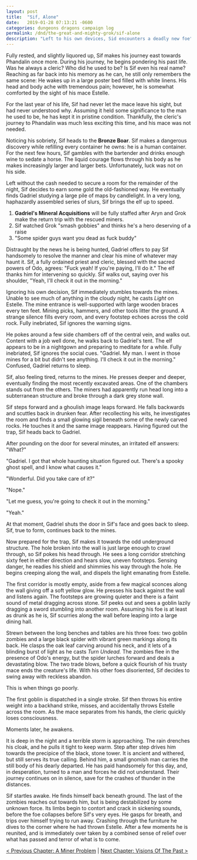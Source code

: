```yaml
---
layout: post
title:  "Sif, Alone"
date:   2019-01-28 07:13:21 -0600
categories: dungeons dragons campaign log
permalink: /dnd/the-great-and-mighty-grok/sif-alone
description: "Left to his own devices, Sid encounters a deadly new foe"
---
```


Fully rested, and slightly liquored up, Sif makes his journey east towards Phandalin once more.
During his journey, he begins pondering his past life.
Was he always a cleric?
Who did he used to be?
Is Sif even his real name?
Reaching as far back into his memory as he can, he still only remembers the same scene:
He wakes up in a large poster bed filled with white linens.
His head and body ache with tremendous pain; however, he is somewhat comforted by the sight of his mace Estelle.

For the last year of his life, Sif had never let the mace leave his sight, but had never understood why.
Assuming it held some significance to the man he used to be, he has kept it in pristine condition.
Thankfully, the cleric's journey to Phandalin was much less exciting this time, and his mace was not needed.

Noticing his sobriety, Sif heads to the **Bronze Boar**.
Sif makes a dangerous discovery while refilling every container he owns: he is a human container.
For the next few hours, Sif gambles with the bartender and drinks enough wine to sedate a horse.
The liquid courage flows through his body as he makes increasingly larger and larger bets.
Unfortunately, luck was not on his side.

Left without the cash needed to secure a room for the remainder of the night, Sif decides to earn some gold the old-fashioned way.
He eventually finds Gadriel studying a large pile of maps by candlelight.
In a very long, haphazardly assembled series of slurs, Sif brings the elf up to speed.

1. **Gadriel's Mineral Acquisitions** will be fully staffed after Aryn and Grok make the return trip with the rescued miners.
2. Sif watched Grok "smash gobbies" and thinks he's a hero deserving of a raise
3. "Some spider guys want you dead as fuck buddy"

Distraught by the news he is being hunted, Gadriel offers to pay Sif handsomely to resolve the manner and clear his mine of whatever may haunt it.
Sif, a fully ordained priest and cleric, blessed with the sacred powers of Odo, agrees:
"Fuck yeah!
If you're paying, I'll do it."
The elf thanks him for intervening so quickly.
Sif walks out, saying over his shoulder, "Yeah, I'll check it out in the morning."

Ignoring his own decision, Sif immediately stumbles towards the mines.
Unable to see much of anything in the cloudy night, he casts _Light_ on Estelle.
The mine entrance is well-supported with large wooden braces every ten feet.
Mining picks, hammers, and other tools litter the ground.
A strange silence fills every room, and every footstep echoes across the cold rock.
Fully inebriated, Sif ignores the warning signs.

He pokes around a few side chambers off of the central vein, and walks out.
Content with a job well done, he walks back to Gadriel's tent.
The elf appears to be in a nightgown and preparing to meditate for a while.
Fully inebriated, Sif ignores the social cues.
"Gadriel.
My man.
I went in those mines for a bit but didn't see anything.
I'll check it out in the morning."
Confused, Gadriel returns to sleep.

Sif, also feeling tired, returns to the mines.
He presses deeper and deeper, eventually finding the most recently excavated areas.
One of the chambers stands out from the others.
The miners had apparently run head long into a subterranean structure and broke through a dark grey stone wall.

Sif steps forward and a ghoulish image leaps forward.
He falls backwards and scuttles back in drunken fear.
After recollecting his wits, he investigates the room and finds a small glowing sigil beneath some of the newly carved rocks.
He touches it and the same image reappears.
Having figured out the trap, Sif heads back to Gadriel.

After pounding on the door for several minutes, an irritated elf answers: "What?"

"Gadriel.
I got that whole haunting situation figured out.
There's a spooky ghost spell, and I know what causes it."

"Wonderful.
Did you take care of it?"

"Nope."

"Let me guess, you're going to check it out in the morning."

"Yeah."

At that moment, Gadriel shuts the door in Sif's face and goes back to sleep.
Sif, true to form, continues back to the mines.

Now prepared for the trap, Sif makes it towards the odd underground structure.
The hole broken into the wall is just large enough to crawl through, so Sif pokes his head through.
He sees a long corridor stretching sixty feet in either direction and hears slow, uneven footsteps.
Sensing danger, he readies his shield and shimmies his way through the hole.
He begins creeping along the wall, and dispels the light emanating from Estelle.

The first corridor is mostly empty, aside from a few magical sconces along the wall giving off a soft yellow glow.
He presses his back against the wall and listens again.
The footsteps are growing quieter and there is a faint sound of metal dragging across stone.
Sif peeks out and sees a goblin lazily dragging a sword stumbling into another room.
Assuming his foe is at least as drunk as he is, Sif scurries along the wall before leaping into a large dining hall.

Strewn between the long benches and tables are his three foes: two goblin zombies and a large black spider with vibrant green markings along its back.
He clasps the oak leaf carving around his neck, and it lets of a blinding burst of light as he casts _Turn Undead._
The zombies flee in the presence of Odo's energy, but the spider lurches forward and deals a devastating blow.
The two trade blows, before a quick flourish of his trusty mace ends the creature's life.
With his other foes disoriented, Sif decides to swing away with reckless abandon.

This is when things go poorly.

The first goblin is dispatched in a single stroke.
Sif then throws his entire weight into a backhand strike, misses, and accidentally throws Estelle across the room.
As the mace separates from his hands, the cleric quickly loses consciousness.

Moments later, he awakens.

It is deep in the night and a terrible storm is approaching.
The rain drenches his cloak, and he pulls it tight to keep warm.
Step after step drives him towards the precipice of the black, stone tower.
It is ancient and withered, but still serves its true calling.
Behind him, a small gnomish man carries the still body of his dearly departed.
He has paid handsomely for this day, and, in desperation, turned to a man and forces he did not understand.
Their journey continues on in silence, save for the crashes of thunder in the distances.

Sif startles awake.
He finds himself back beneath ground.
The last of the zombies reaches out towards him, but is being destabilized by some unknown force.
Its limbs begin to contort and crack in sickening sounds, before the foe collapses before Sif's very eyes.
He gasps for breath, and trips over himself trying to run away.
Crashing through the furniture he dives to the corner where he had thrown Estelle.
After a few moments he is reunited, and is immediately over taken by a combined sense of relief over what has passed and terror of what is to come.

[&lt; Previous Chapter: A Miner Problem](/dnd/the-great-and-mighty-grok/a-miner-problem)
|
[Next Chapter: Visions Of The Past >](/dnd/the-great-and-mighty-grok/visions-of-the-past)
